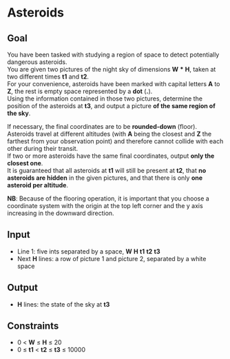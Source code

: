 # Asteroids

## Goal

You have been tasked with studying a region of space to detect potentially
dangerous asteroids. \
You are given two pictures of the night sky of dimensions **W** **\*** **H**,
taken at two different times **t1** and **t2**. \
For your convenience, asteroids have been marked with capital letters **A** to
**Z**, the rest is empty space represented by a **dot** (**.**). \
Using the information contained in those two pictures, determine the position of
the asteroids at **t3**, and output a picture **of the same region of the sky**.

If necessary, the final coordinates are to be **rounded-down** (floor). \
Asteroids travel at different altitudes (with **A** being the closest and **Z**
the farthest from your observation point) and therefore cannot collide with each
other during their transit. \
If two or more asteroids have the same final coordinates, output **only the
closest one**. \
It is guaranteed that all asteroids at **t1** will still be present at **t2**,
that **no asteroids are hidden** in the given pictures, and that there is only
**one asteroid per altitude**.

**NB**: Because of the flooring operation, it is important that you choose a
coordinate system with the origin at the top left corner and the y axis
increasing in the downward direction.

## Input

-   Line 1: five ints separated by a space, **W** **H** **t1** **t2** **t3**
-   Next **H** lines: a row of picture 1 and picture 2, separated by a white
    space

## Output

-   **H** lines: the state of the sky at **t3**

## Constraints

-   0 &lt; **W** &leq; **H** &leq; 20
-   0 &leq; **t1** &lt; **t2** &leq; **t3** &leq; 10000
